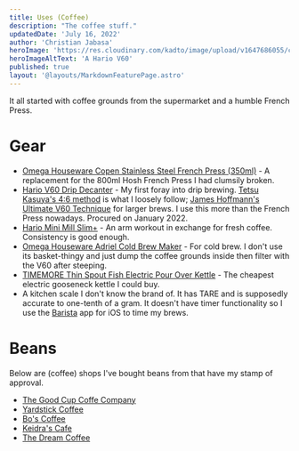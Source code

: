 ```yaml
---
title: Uses (Coffee)
description: "The coffee stuff."
updatedDate: 'July 16, 2022'
author: 'Christian Jabasa'
heroImage: 'https://res.cloudinary.com/kadto/image/upload/v1647686055/cljabasa/uses/yohan-marion-Y-D5wig6k6k-unsplash_optimized.jpg'
heroImageAltText: 'A Hario V60'
published: true
layout: '@layouts/MarkdownFeaturePage.astro'
---
```


It all started with coffee grounds from the supermarket and a humble French Press.

# Gear

- [Omega Houseware Copen Stainless Steel French Press (350ml)](https://omegahouseware.com.ph/products/copen-stainless-steel-french-press-with-filter-350ml-600ml) - A replacement for the 800ml Hosh French Press I had clumsily broken.
- [Hario V60 Drip Decanter](https://www.hario.com.ph/product-page/hario-v60-drip-decanter-pour-over-coffee-set) - My first foray into drip brewing. [Tetsu Kasuya's 4:6 method](https://www.youtube.com/watch?v=wmCW8xSWGZY) is what I loosely follow; [James Hoffmann's Ultimate V60 Technique](https://www.youtube.com/watch?v=AI4ynXzkSQo) for larger brews. I use this more than the French Press nowadays. Procured on January 2022.
- [Hario Mini Mill Slim+](https://www.hario.com.ph/product-page/hario-ceramic-coffee-grinder-mini-slim-plus) - An arm workout in exchange for fresh coffee. Consistency is good enough.
- [Omega Houseware Adriel Cold Brew Maker](https://shopee.ph/Omega-Houseware-Adriel-Cold-Brew-Maker-1500ml-for-Coffee-or-Tea-i.267569497.11516465028) - For cold brew. I don't use its basket-thingy and just dump the coffee grounds inside then filter with the V60 after steeping.
- [TIMEMORE Thin Spout Fish Electric Pour Over Kettle](https://www.lazada.com.ph/products/timemore-thin-spout-fish-electric-pour-over-kettle-black-600ml-i1314224070-s4796114099.html) - The cheapest electric gooseneck kettle I could buy.
- A kitchen scale I don't know the brand of. It has TARE and is supposedly accurate to one-tenth of a gram. It doesn't have timer functionality so I use the [Barista](https://www.baristacoffeeapp.com) app for iOS to time my brews.

# Beans

Below are (coffee) shops I've bought beans from that have my stamp of approval.

- [The Good Cup Coffe Company](https://goodcup.ph)
- [Yardstick Coffee](https://store.yardstickcoffee.com)
- [Bo's Coffee](https://www.boscoffee.com)
- [Keidra's Cafe](https://goo.gl/maps/gd4WTvuqLk77iou37)
- [The Dream Coffee](https://thedreamcoffee.ph)

